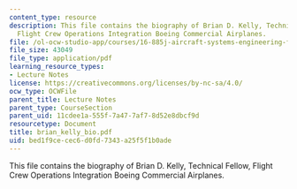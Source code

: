 ```yaml
---
content_type: resource
description: This file contains the biography of Brian D. Kelly, Technical Fellow,
  Flight Crew Operations Integration Boeing Commercial Airplanes.
file: /ol-ocw-studio-app/courses/16-885j-aircraft-systems-engineering-fall-2004/bed1f9cecec6d0fd7343a25f5f1b0ade_brian_kelly_bio.pdf
file_size: 43049
file_type: application/pdf
learning_resource_types:
- Lecture Notes
license: https://creativecommons.org/licenses/by-nc-sa/4.0/
ocw_type: OCWFile
parent_title: Lecture Notes
parent_type: CourseSection
parent_uid: 11cdee1a-555f-7a47-7af7-8d52e8dbcf9d
resourcetype: Document
title: brian_kelly_bio.pdf
uid: bed1f9ce-cec6-d0fd-7343-a25f5f1b0ade
---
```

This file contains the biography of Brian D. Kelly, Technical Fellow, Flight Crew Operations Integration Boeing Commercial Airplanes.